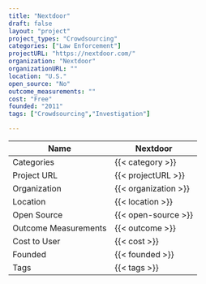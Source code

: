 ```yaml
---
title: "Nextdoor"
draft: false
layout: "project"
project_types: "Crowdsourcing"
categories: ["Law Enforcement"]
projectURL: "https://nextdoor.com/"
organization: "Nextdoor"
organizationURL: ""
location: "U.S."
open_source: "No"
outcome_measurements: ""
cost: "Free"
founded: "2011"
tags: ["Crowdsourcing","Investigation"]

---
```



Name                    |  Nextdoor    
------------------------|----
Categories              | {{< category >}} 
Project URL             | {{< projectURL >}} 
Organization            | {{< organization >}} 
Location                | {{< location >}} 
Open Source             | {{< open-source >}} 
Outcome Measurements    | {{< outcome >}} 
Cost to User            | {{< cost >}} 
Founded                 | {{< founded >}} 
Tags                    | {{< tags >}} 

